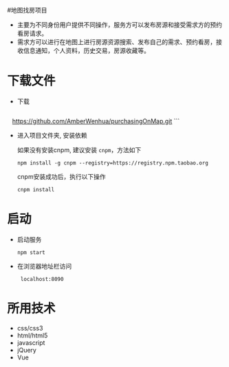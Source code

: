 #地图找房项目
* 主要为不同身份用户提供不同操作，服务方可以发布房源和接受需求方的预约看房请求。 
* 需求方可以进行在地图上进行房源资源搜索、发布自己的需求、预约看房，接收信息通知，个人资料，历史交易，房源收藏等。


# 下载文件
* 下载

    ```
    https://github.com/AmberWenhua/purchasingOnMap.git
    ```

* 进入项目文件夹, 安装依赖

  如果没有安装cnpm, 建议安装 `cnpm`，方法如下
 
    ```
    npm install -g cnpm --registry=https://registry.npm.taobao.org
     ```
   
    cnpm安装成功后，执行以下操作
     ```
    cnpm install 
    ```

# 启动

* 启动服务
    ```
    npm start
     ```

* 在浏览器地址栏访问
 	```
	 localhost:8090
	```
# 所用技术
* css/css3
* html/html5
* javascript
* jQuery
* Vue
